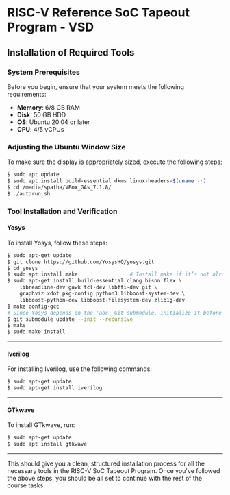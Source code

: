 # RISC-V Reference SoC Tapeout Program - VSD

## Installation of Required Tools

### **System Prerequisites**

Before you begin, ensure that your system meets the following requirements:

* **Memory**: 6/8 GB RAM
* **Disk**: 50 GB HDD
* **OS**: Ubuntu 20.04 or later
* **CPU**: 4/5 vCPUs

### **Adjusting the Ubuntu Window Size**

To make sure the display is appropriately sized, execute the following steps:

```bash
$ sudo apt update
$ sudo apt install build-essential dkms linux-headers-$(uname -r)
$ cd /media/spatha/VBox_GAs_7.1.8/
$ ./autorun.sh
```

### **Tool Installation and Verification**

#### **Yosys**

To install Yosys, follow these steps:

```bash
$ sudo apt-get update
$ git clone https://github.com/YosysHQ/yosys.git
$ cd yosys
$ sudo apt install make                 # Install make if it’s not already present
$ sudo apt-get install build-essential clang bison flex \
    libreadline-dev gawk tcl-dev libffi-dev git \
    graphviz xdot pkg-config python3 libboost-system-dev \
    libboost-python-dev libboost-filesystem-dev zlib1g-dev
$ make config-gcc
# Since Yosys depends on the 'abc' Git submodule, initialize it before building:
$ git submodule update --init --recursive
$ make
$ sudo make install
```

---

#### **Iverilog**

For installing Iverilog, use the following commands:

```bash
$ sudo apt-get update
$ sudo apt-get install iverilog
```

---

#### **GTkwave**

To install GTkwave, run:

```bash
$ sudo apt-get update
$ sudo apt install gtkwave
```

---

This should give you a clean, structured installation process for all the necessary tools in the RISC-V SoC Tapeout Program. Once you've followed the above steps, you should be all set to continue with the rest of the course tasks.
